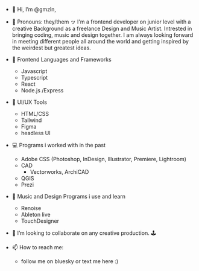 - 👋 Hi, I’m @gmzln,
- 🔹 Pronouns: they/them
ッ I'm a frontend developer on junior level with a creative Background as a freelance Design and Music Artist. Intrested in bringing coding, music and design together.
I am always looking forward in meeting different people all around the world and getting inspired by the weirdest but greatest ideas.

- 👾 Frontend Languages and Frameworks
  - Javascript
  - Typescript
  - React
  - Node.js /Express

- 🎨 UI/UX Tools
  - HTML/CSS
  - Tailwind
  - Figma
  - headless UI
 
- 💻 Programs i worked with in the past
  - Adobe CSS (Photoshop, InDesign, Illustrator, Premiere, Lightroom)
  - CAD
      - Vectorworks, ArchiCAD
  - QGIS
  - Prezi
 
- 📀 Music and Design Programs i use and learn
    - Renoise
    - Ableton live
    - TouchDesigner
  
- 💞️ I’m looking to collaborate on any creative production. 🕹️
- 📫 How to reach me:
  - follow me on bluesky or text me here :)



<!---
gmzln/gmzln is a ✨ special ✨ repository because its `README.md` (this file) appears on your GitHub profile.
You can click the Preview link to take a look at your changes.
--->
